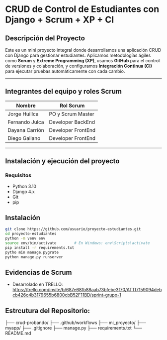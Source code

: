 # CRUD de Control de Estudiantes con Django + Scrum + XP + CI

## Descripción del Proyecto

Este es un mini proyecto integral donde desarrollamos una aplicación CRUD con Django para gestionar estudiantes. Aplicamos metodologías ágiles como **Scrum** y **Extreme Programming (XP)**, usamos **GitHub** para el control de versiones y colaboración, y configuramos **Integración Continua (CI)** para ejecutar pruebas automáticamente con cada cambio.

---

## Integrantes del equipo y roles Scrum

| Nombre            |    Rol Scrum               |
|-------------------|  --------------------------|
| Jorge Huillca     |   PO y Scrum Master        |
| Fernando Julca    |   Developer BackEnd        |
| Dayana Carrión    |   Developer FrontEnd       |
| Diego Galiano     | Developer FrontEnd         |

---

## Instalación y ejecución del proyecto

  ### Requisitos
  - Python 3.10
  - Django 4.x
  - Git
  - pip

  ## Instalación
  ```bash
  git clone https://github.com/usuario/proyecto-estudiantes.git
  cd proyecto-estudiantes
  python -m venv env
  source env/bin/activate        # En Windows: env\Scripts\activate
  pip install -r requirements.txt
  pytho min manage.pygrate
  python manage.py runserver
  ```
## Evidencias de Scrum
- Desarrolado en TRELLO:
https://trello.com/invite/b/687e68fb88aab73bfebe3f70/ATTI7159094debcb426c4b3179655b6800cbB52F11BD/sprint-grupo-1

## Estrcutura del Repositorio:
├── crud-probando/
├── .github/workflows
├── mi_proyecto/
├── myapp/
├── .gitignore
├── manage.py
├── requirements.txt
└── README.md

